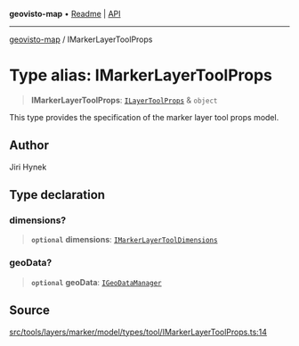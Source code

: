 **geovisto-map** • [Readme](../README.md) \| [API](../globals.md)

***

[geovisto-map](../README.md) / IMarkerLayerToolProps

# Type alias: IMarkerLayerToolProps

> **IMarkerLayerToolProps**: [`ILayerToolProps`](ILayerToolProps.md) & `object`

This type provides the specification of the marker layer tool props model.

## Author

Jiri Hynek

## Type declaration

### dimensions?

> **`optional`** **dimensions**: [`IMarkerLayerToolDimensions`](IMarkerLayerToolDimensions.md)

### geoData?

> **`optional`** **geoData**: [`IGeoDataManager`](IGeoDataManager.md)

## Source

[src/tools/layers/marker/model/types/tool/IMarkerLayerToolProps.ts:14](https://github.com/geovisto/geovisto-map/blob/e22d774889dbc28cc1ec62933ecf6bab6690f172/src/tools/layers/marker/model/types/tool/IMarkerLayerToolProps.ts#L14)
